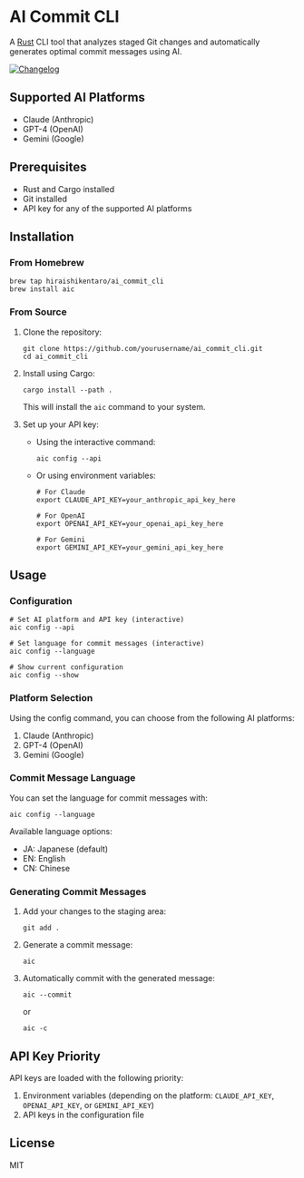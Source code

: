 # AI Commit CLI

A [Rust](https://www.rust-lang.org/) CLI tool that analyzes staged Git changes and automatically generates optimal commit messages using AI.

[![Changelog](https://img.shields.io/badge/changelog-v0.0.1-green.svg)](https://github.com/hiraishikentaro/ai_commit_cli/blob/master/CHANGELOG.md)

## Supported AI Platforms

- Claude (Anthropic)
- GPT-4 (OpenAI)
- Gemini (Google)

## Prerequisites

- Rust and Cargo installed
- Git installed
- API key for any of the supported AI platforms

## Installation

### From Homebrew

```
brew tap hiraishikentaro/ai_commit_cli
brew install aic
```

### From Source

1. Clone the repository:

   ```
   git clone https://github.com/yourusername/ai_commit_cli.git
   cd ai_commit_cli
   ```

2. Install using Cargo:

   ```
   cargo install --path .
   ```

   This will install the `aic` command to your system.

3. Set up your API key:

   - Using the interactive command:

     ```
     aic config --api
     ```

   - Or using environment variables:

     ```
     # For Claude
     export CLAUDE_API_KEY=your_anthropic_api_key_here

     # For OpenAI
     export OPENAI_API_KEY=your_openai_api_key_here

     # For Gemini
     export GEMINI_API_KEY=your_gemini_api_key_here
     ```

## Usage

### Configuration

```
# Set AI platform and API key (interactive)
aic config --api

# Set language for commit messages (interactive)
aic config --language

# Show current configuration
aic config --show
```

### Platform Selection

Using the config command, you can choose from the following AI platforms:

1. Claude (Anthropic)
2. GPT-4 (OpenAI)
3. Gemini (Google)

### Commit Message Language

You can set the language for commit messages with:

```
aic config --language
```

Available language options:

- JA: Japanese (default)
- EN: English
- CN: Chinese

### Generating Commit Messages

1. Add your changes to the staging area:

   ```
   git add .
   ```

2. Generate a commit message:

   ```
   aic
   ```

3. Automatically commit with the generated message:
   ```
   aic --commit
   ```
   or
   ```
   aic -c
   ```

## API Key Priority

API keys are loaded with the following priority:

1. Environment variables (depending on the platform: `CLAUDE_API_KEY`, `OPENAI_API_KEY`, or `GEMINI_API_KEY`)
2. API keys in the configuration file

## License

MIT
